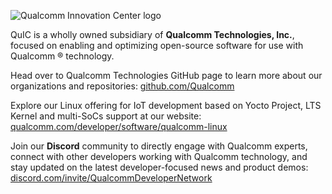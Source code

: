 ![Qualcomm Innovation Center logo](https://raw.githubusercontent.com/quic-yocto/.github/main/profile/quic_logo.png)

QuIC is a wholly owned subsidiary of **Qualcomm Technologies, Inc.**, focused on enabling and optimizing open-source software for use with Qualcomm ® technology.

Head over to Qualcomm Technologies GitHub page to learn more about our organizations and repositories: [github.com/Qualcomm](https://github.com/qualcomm)

Explore our Linux offering for IoT development based on Yocto Project, LTS Kernel and multi-SoCs support at our website: [qualcomm.com/developer/software/qualcomm-linux](https://www.qualcomm.com/developer/software/qualcomm-linux)

Join our **Discord** community to directly engage with Qualcomm experts, connect with other developers working with Qualcomm technology, and stay updated on the latest developer-focused news and product demos: [discord.com/invite/QualcommDeveloperNetwork](https://discord.com/invite/qualcommdevelopernetwork)
